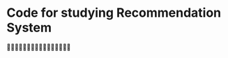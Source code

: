 # Code for studying Recommendation System

:sheep::sheep::sheep::sheep::sheep::sheep::sheep::sheep::sheep::sheep::sheep::sheep::sheep::sheep::sheep::sheep:
